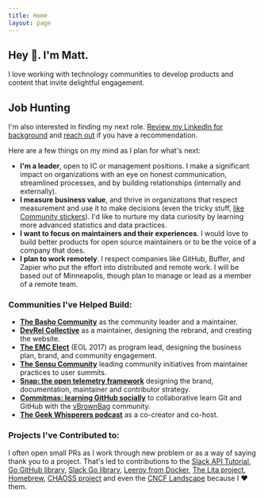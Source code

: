 ```yaml
---
title: Home
layout: page
---
```

## Hey 👋. I'm Matt.
I love working with technology communities to develop products and content that invite delightful engagement.

## Job Hunting

I'm also interested in finding my next role. [Review my LinkedIn for background](https://www.linkedin.com/in/mbbroberg/) and [reach out](mailto:matthewbbroberg+io@gmail.com) if you have a recommendation.

Here are a few things on my mind as I plan for what's next:

* **I'm a leader**, open to IC or management positions. I make a significant impact on organizations with an eye on honest communication, streamlined processes, and by building relationships (internally and externally).
* **I measure business value**, and thrive in organizations that respect measurement and use it to make decisions (even the tricky stuff, [like Community stickers](https://medium.com/@mbbroberg/community-metrics-whats-the-roi-of-stickers-640d93b73cd3)). I'd like to nurture my data curiosity by learning more advanced statistics and data practices.
* **I want to focus on maintainers and their experiences**. I would love to build better products for open source maintainers or to be the voice of a company that does.
* **I plan to work remotely**. I respect companies like GitHub, Buffer, and Zapier who put the effort into distributed and remote work. I will be based out of Minneapolis, though plan to manage or lead as a member of a remote team.

### Communities I've Helped Build:

* **[The Basho Community](https://github.com/basho-labs/the-basho-community)** as the community leader and a maintainer.
* **[DevRel Collective](https://devrelcollective.fun)** as a maintainer, designing the rebrand, and creating the website.
* **[The EMC Elect](https://community.emc.com/community/connect/dell_emc_elect)** (EOL 2017) as program lead, designing the business plan, brand, and community engagement.
* **[The Sensu Community](https://sensu.io/community)** leading community initiatives from maintainer practices to user summits.
* **[Snap: the open telemetry framework](https://snap-telemetry.io)** designing the brand, documentation, maintainer and contributor strategy.
* **[Commitmas: learning GitHub socially](https://github.com/commitmas)** to collaborative learn Git and GitHub with the [vBrownBag](https://vbrownbag.com/) community.
* **[The Geek Whisperers podcast](https://geek-whisperers.com/)** as a co-creator and co-host.

### Projects I've Contributed to:

I often open small PRs as I work through new problem or as a way of saying thank you to a project. That's led to contributions to the [Slack API Tutorial](https://github.com/slackapi/Slack-Ruby-Onboarding-Tutorial/pull/2), [Go GitHub library](https://github.com/google/go-github/pull/323), [Slack Go library](https://github.com/nlopes/slack/pull/170), [Leeroy from Docker](https://github.com/docker/leeroy/pull/40), [The Lita project](https://github.com/litaio/lita.io/pull/11), [Homebrew](https://github.com/Homebrew/brew/pull/1281), [CHAOSS project](https://github.com/chaoss/grimoirelab-tutorial/pull/3) and even the [CNCF Landscape](https://github.com/cncf/landscape/pull/759) because I ❤️ them.
